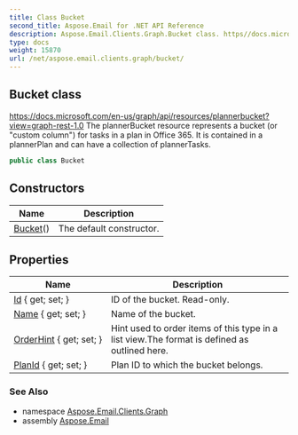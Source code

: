 ```yaml
---
title: Class Bucket
second_title: Aspose.Email for .NET API Reference
description: Aspose.Email.Clients.Graph.Bucket class. https//docs.microsoft.com/enus/graph/api/resources/plannerbucketviewgraphrest1.0 The plannerBucket resource represents a bucket or custom column for tasks in a plan in Office 365. It is contained in a plannerPlan and can have a collection of plannerTasks
type: docs
weight: 15870
url: /net/aspose.email.clients.graph/bucket/
---
```

## Bucket class

https://docs.microsoft.com/en-us/graph/api/resources/plannerbucket?view=graph-rest-1.0 The plannerBucket resource represents a bucket (or "custom column") for tasks in a plan in Office 365. It is contained in a plannerPlan and can have a collection of plannerTasks.

```csharp
public class Bucket
```

## Constructors

| Name | Description |
| --- | --- |
| [Bucket](bucket/)() | The default constructor. |

## Properties

| Name | Description |
| --- | --- |
| [Id](../../aspose.email.clients.graph/bucket/id/) { get; set; } | ID of the bucket. Read-only. |
| [Name](../../aspose.email.clients.graph/bucket/name/) { get; set; } | Name of the bucket. |
| [OrderHint](../../aspose.email.clients.graph/bucket/orderhint/) { get; set; } | Hint used to order items of this type in a list view.The format is defined as outlined here. |
| [PlanId](../../aspose.email.clients.graph/bucket/planid/) { get; set; } | Plan ID to which the bucket belongs. |

### See Also

* namespace [Aspose.Email.Clients.Graph](../../aspose.email.clients.graph/)
* assembly [Aspose.Email](../../)


